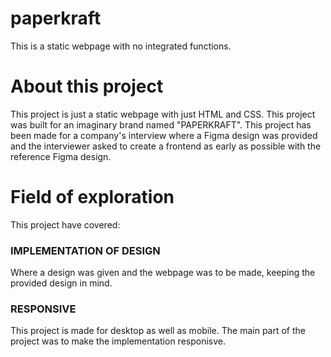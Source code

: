 # paperkraft
This is a static webpage with no integrated functions.

# About this project
This project is just a static webpage with just HTML and CSS. This project was built for an imaginary brand named "PAPERKRAFT". This project has been made for a company's interview where  a Figma design was provided and the interviewer asked to create a frontend as early as possible with the reference Figma design.

# Field of exploration
This project have covered:

### IMPLEMENTATION OF DESIGN
Where a design was given and the webpage was to be made, keeping the provided design in mind.

### RESPONSIVE
This project is made for desktop as well as mobile. The main part of the project was to make the implementation responisve.